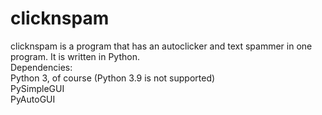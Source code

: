 # clicknspam
clicknspam is a program that has an autoclicker and text spammer in one program. It is written in Python. <br>
Dependencies: <br>
Python 3, of course (Python 3.9 is not supported) <br>
PySimpleGUI <br>
PyAutoGUI <br>
